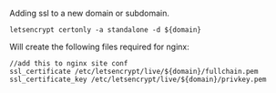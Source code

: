 

Adding ssl to a new domain or subdomain.

```
letsencrypt certonly -a standalone -d ${domain}
```

Will create the following files required for nginx:

```
//add this to nginx site conf
ssl_certificate /etc/letsencrypt/live/${domain}/fullchain.pem
ssl_certificate_key /etc/letsencrypt/live/${domain}/privkey.pem
```
